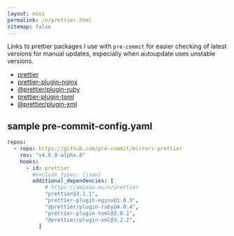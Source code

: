 ```yaml
---
layout: mini
permalink: /n/prettier.html
sitemap: false
---
```


Links to prettier packages I use with `pre-commit` for easier checking of
latest versions for manual updates, especially when autoupdate uses unstable
versions.

- [prettier](https://www.npmjs.com/package/prettier)
- [prettier-plugin-nginx](https://www.npmjs.com/package/prettier-plugin-nginx)
- [@prettier/plugin-ruby](https://www.npmjs.com/package/@prettier/plugin-ruby)
- [prettier-plugin-toml](https://www.npmjs.com/package/prettier-plugin-toml)
- [@prettier/plugin-xml](https://www.npmjs.com/package/@prettier/plugin-xml)

## sample pre-commit-config.yaml

```yaml
repos:
  - repo: https://github.com/pre-commit/mirrors-prettier
    rev: "v4.0.0-alpha.8"
    hooks:
      - id: prettier
        #exclude_types: [json]
        additional_dependencies: [
            # https://aminda.eu/n/prettier
            "prettier@3.1.1",
            "prettier-plugin-nginx@1.0.3",
            "@prettier/plugin-ruby@4.0.4",
            "prettier-plugin-toml@2.0.1",
            "@prettier/plugin-xml@3.2.2",
          ]
```

